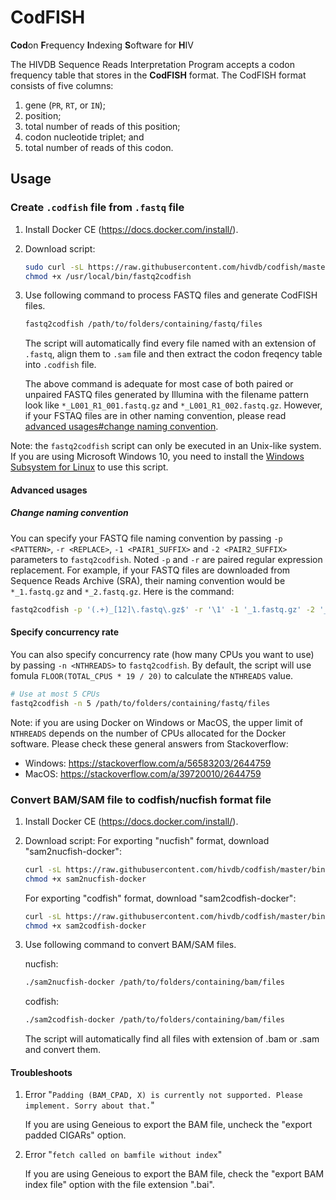 # CodFISH
**Cod**on **F**requency **I**ndexing **S**oftware for **H**IV

The HIVDB Sequence Reads Interpretation Program accepts a codon frequency table that stores in the **CodFISH** format. The CodFISH format consists of five columns:

1. gene (`PR`, `RT`, or `IN`);
2. position;
3. total number of reads of this position;
4. codon nucleotide triplet; and
5. total number of reads of this codon.

## Usage

### Create `.codfish` file from `.fastq` file

1. Install Docker CE (https://docs.docker.com/install/).

2. Download script:

   ```bash
   sudo curl -sL https://raw.githubusercontent.com/hivdb/codfish/master/bin/fastq2codfish-docker -o /usr/local/bin/fastq2codfish
   chmod +x /usr/local/bin/fastq2codfish
   ```

3. Use following command to process FASTQ files and generate CodFISH files.

   ```bash
   fastq2codfish /path/to/folders/containing/fastq/files
   ```

   The script will automatically find every file named with an extension of `.fastq`, align them to `.sam` file and then extract
   the codon freqency table into `.codfish` file.
   
   The above command is adequate for most case of both paired or unpaired FASTQ files generated by Illumina with the filename
   pattern look like `*_L001_R1_001.fastq.gz` and `*_L001_R1_002.fastq.gz`. However, if your FSTAQ files are in other naming
   convention, please read [advanced usages#change naming convention](#change.naming.convention).

Note: the `fastq2codfish` script can only be executed in an Unix-like system. If you are using Microsoft Windows 10,
you need to install the [Windows Subsystem for Linux](https://docs.microsoft.com/en-us/windows/wsl/install-win10) to
use this script.

#### Advanced usages
##### Change naming convention
You can specify your FASTQ file naming convention by passing `-p <PATTERN>`, `-r <REPLACE>`, `-1 <PAIR1_SUFFIX>` and 
`-2 <PAIR2_SUFFIX>` parameters to `fastq2codfish`. Noted `-p` and `-r` are paired regular expression replacement.
For example, if your FASTQ files are downloaded from Sequence Reads Archive (SRA), their naming convention would be
`*_1.fastq.gz` and `*_2.fastq.gz`. Here is the command:

```bash
fastq2codfish -p '(.+)_[12]\.fastq\.gz$' -r '\1' -1 '_1.fastq.gz' -2 '_2.fastq.gz' /path/to/folders/containing/fastq/files
```

#### Specify concurrency rate
You can also specify concurrency rate (how many CPUs you want to use) by passing `-n <NTHREADS>` to `fastq2codfish`.
By default, the script will use fomula `FLOOR(TOTAL_CPUS * 19 / 20)` to calculate the `NTHREADS` value.

```bash
# Use at most 5 CPUs
fastq2codfish -n 5 /path/to/folders/containing/fastq/files
```

Note: if you are using Docker on Windows or MacOS, the upper limit of `NTHREADS` depends on the number of CPUs allocated
for the Docker software. Please check these general answers from Stackoverflow:

- Windows: https://stackoverflow.com/a/56583203/2644759
- MacOS: https://stackoverflow.com/a/39720010/2644759

### Convert BAM/SAM file to codfish/nucfish format file

1. Install Docker CE (https://docs.docker.com/install/).

2. Download script:
   For exporting "nucfish" format, download "sam2nucfish-docker":

   ```bash
   curl -sL https://raw.githubusercontent.com/hivdb/codfish/master/bin/sam2nucfish-docker -o sam2nucfish-docker
   chmod +x sam2nucfish-docker
   ```

   For exporting "codfish" format, download "sam2codfish-docker":

   ```bash
   curl -sL https://raw.githubusercontent.com/hivdb/codfish/master/bin/sam2codfish-docker -o sam2codfish-docker
   chmod +x sam2codfish-docker
   ```

3. Use following command to convert BAM/SAM files.

   nucfish:
   ```bash
   ./sam2nucfish-docker /path/to/folders/containing/bam/files
   ```

   codfish:
   ```bash
   ./sam2codfish-docker /path/to/folders/containing/bam/files
   ```

   The script will automatically find all files with extension of .bam or .sam and convert them.

#### Troubleshoots

1. Error "`Padding (BAM_CPAD, X) is currently not supported. Please implement. Sorry about that.`"

   If you are using Geneious to export the BAM file, uncheck the "export padded CIGARs" option.

2. Error "`fetch called on bamfile without index`"

   If you are using Geneious to export the BAM file, check the "export BAM index file" option with the file extension ".bai".
